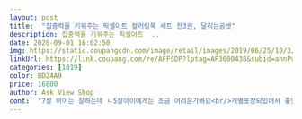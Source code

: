 ```yaml
---
layout: post 
title:  "집중력을 키워주는 픽셀아트 컬러링북 세트 전3권, 달리는곰셋" 
description: 집중력을 키워주는 픽셀아트  ..
date: 2020-09-01 16:02:50 
img: https://static.coupangcdn.com/image/retail/images/2019/06/25/10/3/a8f3b3fd-b8d0-4c92-9cab-56d6ba9393a4.jpg 
linkUrl: https://link.coupang.com/re/AFFSDP?lptag=AF3600438&subid=ahnPublicAsk&pageKey=245656934&itemId=778686118&vendorItemId=4970239162&traceid=V0-113-67624e5467aa2628 
categories: [1019] 
color: BD24A9 
price: 16800 
author: Ask View Shop 
cont:  "7살 아이는 잘하는데 ㄴ5살아이에게는 조금 어려운가봐요<br/>개별포장되있어서 좋았어요.<br/><br/>구매 추천해요!<br/>그래도 이뻐요<br/>단순하지만 재미있고 성취감을 느끼게 해주네요<br/>로켓배송으로 빠르고 깔끔하게 받았어요.<br/><br/>비슷하게.<br/>겹치는 색은 저는 다른색으로 했는데<br/>아이들 방학에 시간보내라고 샀는데 엄마가 더 열심히 했다는... <br/>.<br/> ㅋㅋㅋ<br/>재밌어요<br/>좀 진하고 색 다양한 색연필로 해야하구요<br/>코로나때문에 집에있는 초4 숙제하고 틈틈히 칠하는 재미에 푹빠져서 벌써 2권이나 했어요<br/>" 
---
```


